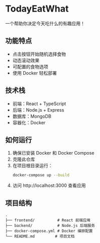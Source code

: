 # TodayEatWhat

一个帮助你决定今天吃什么的有趣应用！

## 功能特点

- 点击按钮开始随机选择食物
- 动态滚动效果
- 可配置的食物选项
- 使用 Docker 轻松部署

## 技术栈

- 前端：React + TypeScript
- 后端：Node.js + Express
- 数据库：MongoDB
- 容器化：Docker

## 如何运行

1. 确保已安装 Docker 和 Docker Compose
2. 克隆此仓库
3. 在项目根目录运行：
   ```bash
   docker-compose up --build
   ```
4. 访问 http://localhost:3000 查看应用

## 项目结构

```
.
├── frontend/          # React 前端应用
├── backend/           # Node.js 后端服务
├── docker-compose.yml # Docker 编排配置
└── README.md         # 项目文档
``` 